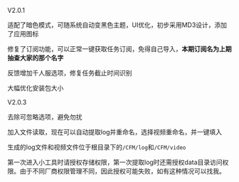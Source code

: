 V2.0.1

适配了暗色模式，可随系统自动变黑色主题，UI优化，初步采用MD3设计，添加了应用图标

修复了订阅功能，可以正常一键获取任务订阅，免得自己导入，**本期订阅名为上期抽查大家的那个名字**

反馈增加千人服选项，修复任务截止时间识别

大幅优化安装包大小

V2.0.3

去除可忽略选项，避免勿扰

加入文件读取，现在可以自动提取log并重命名，选择视频重命名，并一键填入

生成的log文件和视频文件位于根目录下的`/CFM/log`和`/CFM/video`

第一次进入小工具时请授权存储权限，第一次提取log时还需授权data目录访问权限。由于不同厂商权限管理不同，因此授权可能失败，如有这种情况可以找我。